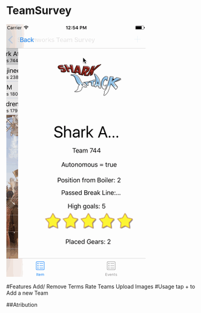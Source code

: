 # TeamSurvey

![](https://github.com/alessandraleone/TeamSurvey/blob/master/Team%20Survey%20Overview.gif)

#Features
Add/ Remove Terms
Rate Teams
Upload Images
#Usage
tap + to Add a new Team

##Atribution
